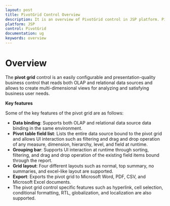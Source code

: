 ```yaml
---
layout: post
title: PivotGrid Control Overview 
description: It is an overview of PivotGrid control in JSP platform. PivotGrid component visualizes relational and OLAP data sources in tabular format
platform: JSP
control: PivotGrid
documentation: ug
keywords: overview
---
```


# Overview

The **pivot grid** control is an easily configurable and presentation-quality business control that reads both OLAP and relational data sources and allows to create multi-dimensional views for analyzing and satisfying business user needs.

**Key features**

Some of the key features of the pivot grid are as follows: 

* **Data binding**: Supports both OLAP and relational data source data binding in the same environment. 
* **Pivot table field list**: Lists the entire data source bound to the pivot grid and allows UI interaction such as filtering and drag and drop operation of any measure, dimension, hierarchy, level, and field at runtime.
* **Grouping bar**: Supports UI interaction at runtime through sorting, filtering, and drag and drop operation of the existing field items bound through the report.
* **Grid layout**: Four different layouts such as normal, top summary, no summaries, and excel-like layout are supported.
* **Export**: Exports the pivot grid to Microsoft Word, PDF, CSV, and Microsoft Excel documents.
* The pivot grid control specific features such as hyperlink, cell selection, conditional formatting, RTL, globalization, and localization are also supported.